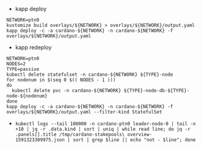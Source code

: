 * kapp deploy
```
NETWORK=ptn0
kustomize build overlays/${NETWORK} > overlays/${NETWORK}/output.yaml
kapp deploy -c -a cardano-${NETWORK} -n cardano-${NETWORK} -f overlays/${NETWORK}/output.yaml
```
* kapp redeploy
```
NETWORK=ptn0
NODES=2
TYPE=passive
kubectl delete statefulset -n cardano-${NETWORK} ${TYPE}-node
for nodenum in $(seq 0 $(( NODES - 1 )))
do
  kubectl delete pvc -n cardano-${NETWORK} ${TYPE}-node-db-${TYPE}-node-${nodenum}
done
kapp deploy -c -a cardano-${NETWORK} -n cardano-${NETWORK} -f overlays/${NETWORK}/output.yaml --filter-kind StatefulSet
```
* `kubectl logs --tail 100000 -n cardano-ptn0 leader-node-0 | tail -n +10 | jq -r .data.kind | sort | uniq | while read line; do jq -r .panels[].title /tmp/cardano-stakepools\ overview-1591323309975.json | sort | grep $line || echo "not - $line"; done`

